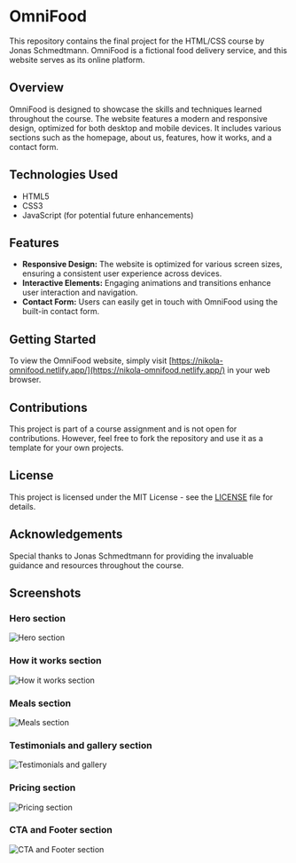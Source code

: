# OmniFood

This repository contains the final project for the HTML/CSS course by Jonas Schmedtmann. OmniFood is a fictional food delivery service, and this website serves as its online platform.

## Overview

OmniFood is designed to showcase the skills and techniques learned throughout the course. The website features a modern and responsive design, optimized for both desktop and mobile devices. It includes various sections such as the homepage, about us, features, how it works, and a contact form.

## Technologies Used

- HTML5
- CSS3
- JavaScript (for potential future enhancements)

## Features

- **Responsive Design:** The website is optimized for various screen sizes, ensuring a consistent user experience across devices.
- **Interactive Elements:** Engaging animations and transitions enhance user interaction and navigation.
- **Contact Form:** Users can easily get in touch with OmniFood using the built-in contact form.

## Getting Started

To view the OmniFood website, simply visit [https://nikola-omnifood.netlify.app/](https://nikola-omnifood.netlify.app/) in your web browser.

## Contributions

This project is part of a course assignment and is not open for contributions. However, feel free to fork the repository and use it as a template for your own projects.

## License

This project is licensed under the MIT License - see the [LICENSE](LICENSE) file for details.

## Acknowledgements

Special thanks to Jonas Schmedtmann for providing the invaluable guidance and resources throughout the course.

## Screenshots

### Hero section

![Hero section](https://github.com/nikolasarac/Omnifood-Project/assets/11030281/22c318f4-d400-491b-b810-7138e392bfe7)

### How it works section

![How it works section](https://github.com/nikolasarac/Omnifood-Project/assets/11030281/2cabfb5f-aba2-45fe-8f3c-7ffeb8c0712b)

### Meals section

![Meals section](https://github.com/nikolasarac/Omnifood-Project/assets/11030281/25075da1-ae0e-4a13-b285-28851c6dc082)

### Testimonials and gallery section

![Testimonials and gallery](https://github.com/nikolasarac/Omnifood-Project/assets/11030281/14a0817e-a4c5-4a53-a91d-329917d6953f)

### Pricing section

![Pricing section](https://github.com/nikolasarac/Omnifood-Project/assets/11030281/493fa70f-752c-4e00-b16a-7041f1204429)


### CTA and Footer section

![CTA and Footer section](https://github.com/nikolasarac/Omnifood-Project/assets/11030281/b89e5351-6da7-4941-9e8c-117bd0107a81)

